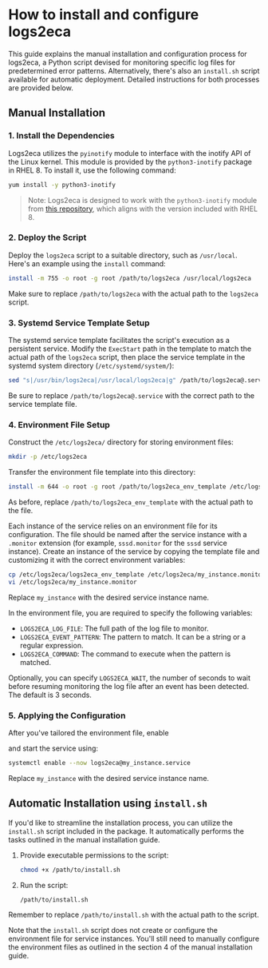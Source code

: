 # How to install and configure logs2eca

This guide explains the manual installation and configuration process for logs2eca, a Python script devised for monitoring specific log files for predetermined error patterns. Alternatively, there's also an `install.sh` script available for automatic deployment. Detailed instructions for both processes are provided below.

## Manual Installation

### 1. Install the Dependencies

Logs2eca utilizes the `pyinotify` module to interface with the inotify API of the Linux kernel. This module is provided by the `python3-inotify` package in RHEL 8. To install it, use the following command:

```bash
yum install -y python3-inotify
```

>Note: Logs2eca is designed to work with the `python3-inotify` module from [this repository](https://github.com/seb-m/pyinotify), which aligns with the version included with RHEL 8.

### 2. Deploy the Script

Deploy the `logs2eca` script to a suitable directory, such as `/usr/local`. Here's an example using the `install` command:

```bash
install -m 755 -o root -g root /path/to/logs2eca /usr/local/logs2eca
```

Make sure to replace `/path/to/logs2eca` with the actual path to the `logs2eca` script.

### 3. Systemd Service Template Setup

The systemd service template facilitates the script's execution as a persistent service. Modify the `ExecStart` path in the template to match the actual path of the `logs2eca` script, then place the service template in the systemd system directory (`/etc/systemd/system/`):

```bash
sed "s|/usr/bin/logs2eca|/usr/local/logs2eca|g" /path/to/logs2eca@.service > /etc/systemd/system/logs2eca@.service
```

Be sure to replace `/path/to/logs2eca@.service` with the correct path to the service template file.

### 4. Environment File Setup

Construct the `/etc/logs2eca/` directory for storing environment files:

```bash
mkdir -p /etc/logs2eca
```

Transfer the environment file template into this directory:

```bash
install -m 644 -o root -g root /path/to/logs2eca_env_template /etc/logs2eca/logs2eca_env_template
```

As before, replace `/path/to/logs2eca_env_template` with the actual path to the file.

Each instance of the service relies on an environment file for its configuration. The file should be named after the service instance with a `.monitor` extension (for example, `sssd.monitor` for the `sssd` service instance). Create an instance of the service by copying the template file and customizing it with the correct environment variables:

```bash
cp /etc/logs2eca/logs2eca_env_template /etc/logs2eca/my_instance.monitor
vi /etc/logs2eca/my_instance.monitor
```

Replace `my_instance` with the desired service instance name.

In the environment file, you are required to specify the following variables:

- `LOGS2ECA_LOG_FILE`: The full path of the log file to monitor.
- `LOGS2ECA_EVENT_PATTERN`: The pattern to match. It can be a string or a regular expression.
- `LOGS2ECA_COMMAND`: The command to execute when the pattern is matched.

Optionally, you can specify `LOGS2ECA_WAIT`, the number of seconds to wait before resuming monitoring the log file after an event has been detected. The default is 3 seconds.

### 5. Applying the Configuration

After you've tailored the environment file, enable

 and start the service using:

```bash
systemctl enable --now logs2eca@my_instance.service
```

Replace `my_instance` with the desired service instance name.

## Automatic Installation using `install.sh`

If you'd like to streamline the installation process, you can utilize the `install.sh` script included in the package. It automatically performs the tasks outlined in the manual installation guide.

1. Provide executable permissions to the script:

   ```bash
   chmod +x /path/to/install.sh
   ```

2. Run the script:

   ```bash
   /path/to/install.sh
   ```

Remember to replace `/path/to/install.sh` with the actual path to the script.

Note that the `install.sh` script does not create or configure the environment file for service instances. You'll still need to manually configure the environment files as outlined in the section 4 of the manual installation guide.
